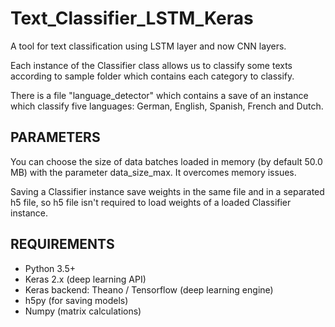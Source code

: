 # Text_Classifier_LSTM_Keras
A tool for text classification using LSTM layer and now CNN layers.

Each instance of the Classifier class allows us to classify some texts
according to sample folder which contains each category to classify.

There is a file "language_detector" which contains a save of an instance
which classify five languages: German, English, Spanish, French and Dutch.

## PARAMETERS

You can choose the size of data batches loaded in memory (by default 50.0 MB)
with the parameter data_size_max. It overcomes memory issues.

Saving a Classifier instance save weights in the same file and in a separated h5 file,
so h5 file isn't required to load weights of a loaded Classifier instance.

## REQUIREMENTS
- Python 3.5+
- Keras 2.x (deep learning API)
- Keras backend: Theano / Tensorflow (deep learning engine)
- h5py (for saving models)
- Numpy (matrix calculations)
